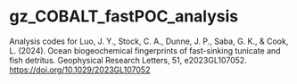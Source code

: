 # gz_COBALT_fastPOC_analysis

Analysis codes for Luo, J. Y., Stock, C. A., Dunne, J. P., Saba, G. K., & Cook, L. (2024). Ocean biogeochemical fingerprints of fast-sinking tunicate and fish detritus. Geophysical Research Letters, 51, e2023GL107052. https://doi.org/10.1029/2023GL107052
